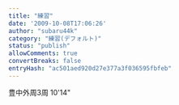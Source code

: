 ```yaml
---
title: "練習"
date: '2009-10-08T17:06:26'
author: "subaru44k"
category: "練習(デフォルト)"
status: "publish"
allowComments: true
convertBreaks: false
entryHash: "ac501aed920d27e377a3f036595fbfeb"
---
```

豊中外周3周
10'14"
